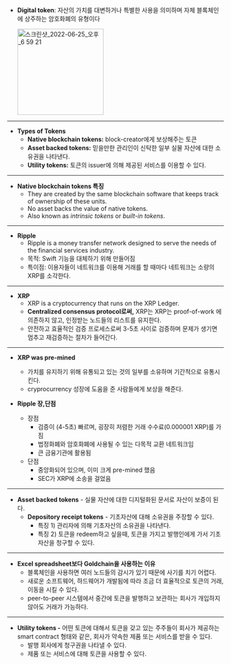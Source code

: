 

- **Digital token**: 자산의 가치를 대변하거나 특별한 사용을 의미하며 자체 블록체인에 상주하는 암호화폐의 유형이다

  <img width="200" alt="스크린샷_2022-06-25_오후_6 59 21" src="https://user-images.githubusercontent.com/83820185/175774212-5c66002f-2ae6-417c-b4af-ad47073b7605.png">

---

- **Types of Tokens**
  - **Native blockchain tokens:** block-creator에게 보상해주는 토큰
  - **Asset backed tokens:** 믿을만한 관리인이 신탁한 일부 실물 자산에 대한 소유권을 나타낸다.
  - **Utility tokens:** 토큰의 issuer에 의해 제공된 서비스를 이용할 수 있다.

---

- **Native blockchain tokens 특징**
  - They are created by the same blockchain software that keeps track of ownership of these units.
  - No asset backs the value of native tokens.
  - Also known as *intrinsic tokens* or *built-in tokens*.

---

- **Ripple**
  - Ripple is a money transfer network designed to serve the needs of the financial services industry.
  - 목적: Swift 기능을 대체하기 위해 만들어짐
  - 특이점: 이용자들이 네트워크를 이용해 거래를 할 때마다 네트워크는 소량의 XRP를 소각한다.

---

- **XRP**
  - XRP is a cryptocurrency that runs on the XRP Ledger.
  - **Centralized consensus protocol로써,** XRP는 XRP는 proof-of-work 에 의존하지 않고, 인정받는 노드들의 리스트를 유지한다.
  - 안전하고 효율적인 검증 프로세스로써 3-5초 사이로 검증하며 문제가 생기면 멈추고 재검증하는 절차가 들어간다.

---

- **XRP was pre-mined**
  - 가치를 유지하기 위해 유통되고 있는 것의 일부를 소유하며 기간적으로 유통시킨다.
  - cryprocurrency 성장에 도움을 준 사람들에게 보상을 해준다.

- **Ripple 장,단점**
  - 장점
    - 검증이 (4-5초) 빠르며, 굉장히 저렴한 거래 수수료(0.000001 XRP)를 가짐
    - 법정화폐와 암호화폐에 사용될 수 있는 다목적 교환 네트워크임
    - 큰 금융기관에 활용됨
  - 단점
    - 중앙화되어 있으며, 이미 크게 pre-mined 했음
    - SEC가 XRP에 소송을 걸었음

---

- **Asset backed tokens** - 실물 자산에 대한 디지털화된 문서로 자산이 보증이 된다.
  - **Depository receipt tokens** - 기초자산에 대해 소유권을 주장할 수 있다.
    - 특징 1) 관리자에 의해 기초자산의 소유권을 나타낸다.
    - 특징 2) 토큰을 redeem하고 싶을때, 토큰을 가지고 발행인에게 가서 기초 자산을 청구할 수 있다.

---

- **Excel spreadsheet보다 Goldchain을 사용하는 이유**
  - 블록체인을 사용하면 여러 노드들의 감시가 있기 때문에 사기를 치기 어렵다.
  - 새로운 소프트웨어, 하드웨어가 개발됨에 따라 조금 더 효율적으로 토큰의 거래, 이동을 시킬 수 있다.
  - peer-to-peer 시스템에서 중간에 토큰을 발행하고 보관하는 회사가 개입하지 않아도 거래가 가능하다.

---

- **Utility tokens -** 어떤 토큰에 대해서 토큰을 갖고 있는 주주들이 회사가 제공하는 smart contract 형태와 같은, 회사가 약속한 제품 또는 서비스를 받을 수 있다.
  - 발행 회사에게 청구권을 나타낼 수 있다.
  - 제품 또는 서비스에 대해 토큰을 사용할 수 있다.
